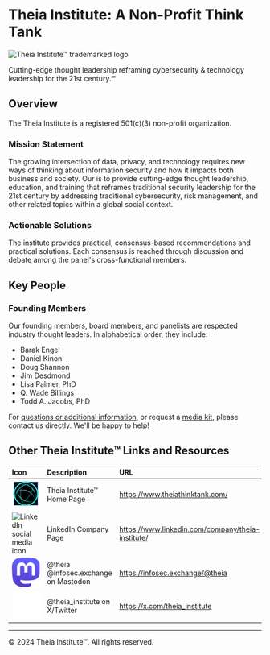 # Theia Institute: A Non-Profit Think Tank

![Theia Institute™ trademarked logo](images/Theia_Institute_Trademarked_Logo.jpg)

Cutting-edge thought leadership reframing cybersecurity & technology leadership for the 21st century.℠

## Overview
The Theia Institute is a registered 501(c)(3) non-profit organization.

### Mission Statement
The growing intersection of data, privacy, and technology requires new ways of thinking about information security and
how it impacts both business and society. Our is to provide cutting-edge thought leadership, education, and training
that reframes traditional security leadership for the 21st century by addressing traditional cybersecurity, risk
management, and other related topics within a global social context.

### Actionable Solutions
The institute provides practical, consensus-based recommendations and practical solutions. Each consensus is reached
through discussion and debate among the panel's cross-functional members.

## Key People
### Founding Members
Our founding members, board members, and panelists are respected industry thought leaders. In alphabetical order, they
include:

- Barak Engel
- Daniel Kinon
- Doug Shannon
- Jim Desdmond
- Lisa Palmer, PhD
- Q. Wade Billings
- Todd A. Jacobs, PhD

For [questions or additional information](mailto:info@theia.institute?subject=Questions%20or%Additional%20Information),
or request a [media kit](mailto:pr@theia.institute?subject=Media%20Kit%20Requests), please contact us directly. We'll be
happy to help!

## Other Theia Institute™ Links and Resources

| Icon                                                                  | Description                              | URL                                                 |
|:----------------------------------------------------------------------|:-----------------------------------------|:----------------------------------------------------|
| ![WWW globe icon](images/www.svg)                                     | Theia Institute™ Home Page               | <https://www.theiathinktank.com/>                   |
| ![LinkedIn social media icon](images/social_media_icons/linkedin.png) | LinkedIn Company Page                    | <https://www.linkedin.com/company/theia-institute/> |
| ![Mastodon social media icon](images/social_media_icons/mastodon.svg) | @theia<wbr>@infosec.exchange on Mastodon | <https://infosec.exchange/@theia>                   |
| ![X Social media icon](images/social_media_icons/x.svg)               | @theia_institute on X/Twitter            | <https://x.com/theia_institute>                     |


---

© 2024 Theia Institute™. All rights reserved.
